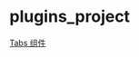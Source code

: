 # plugins_project

<a href="https://github.com/qinghaitvxq/plugins_project/blob/master/index.html">
    Tabs 组件
</a>
